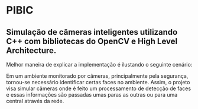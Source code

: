 PIBIC
============

Simulação de câmeras inteligentes utilizando C++ com bibliotecas do OpenCV e High Level Architecture.  
--------------------------------------------------------------------------------------

Melhor maneira de explicar a implementação é ilustando o seguinte cenário:  
  

Em um ambiente monitorado por câmeras, principalmente pela segurança, tornou-se necessário identificar certas faces no ambiente. Assim, o projeto visa simular câmeras onde é feito um processamento de detecção de faces e essas informações são passadas umas paras as outras ou para uma central através da rede.
